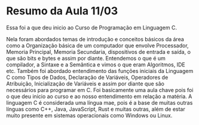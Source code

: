 # Resumo da Aula 11/03 

 Essa foi a que deu inicio ao Curso de Programação em Linguagem C. 
 
 Nela foram abordados temas de introdução e conceitos básicos da área como a Organização básica de um computador que envolve Processador, Memoria Principal, Memoria Secundaria, dispositivos de entrada e saída, o que são bits e bytes e assim por diante.
 Entendemos o que é um compilador, a Sintaxe e a Semântica e vimos o que eram Algoritmos, IDE etc.
 Também foi abordado entendimento das funções iniciais da Linguagem C como Tipos de Dados, Declaração de Variáveis, Operadores de Atribuição, Inicialização de Variáveis e assim por diante que são necessários para programar em C.
 Foi basicamente uma aula chave pois foi o que deu inicio ao curso e ao nosso entendimento em relação a matéria. A linguagem C é considerada uma língua mae, pois é a base de muitas outras línguas como C++, Java, JavaScript, Rust e muitas outras, além de estar muito presente em sistemas operacionais como Windows ou Linux.
